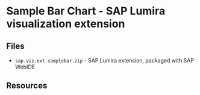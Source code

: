 Sample Bar Chart - SAP Lumira visualization extension
=================================================


Files
-----------
* `sap.viz.ext.samplebar.zip` - SAP Lumira extension, packaged with SAP WebIDE

Resources
-----------
